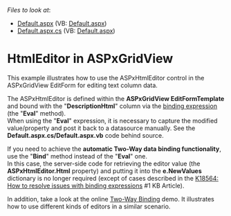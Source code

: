 <!-- default file list -->
*Files to look at*:

* [Default.aspx](./CS/HtmlEditorInASPxGridView/Default.aspx) (VB: [Default.aspx](./VB/HtmlEditorInASPxGridView/Default.aspx))
* [Default.aspx.cs](./CS/HtmlEditorInASPxGridView/Default.aspx.cs) (VB: [Default.aspx](./VB/HtmlEditorInASPxGridView/Default.aspx))
<!-- default file list end -->
# HtmlEditor in ASPxGridView


<p>This example illustrates how to use the ASPxHtmlEditor control in the ASPxGridView EditForm for editing text column data.</p><p>The ASPxHtmlEditor is defined within the <strong>ASPxGridView EditFormTemplate</strong> and bound with the "<strong>DescriptionHtml</strong>" column via the <a href="http://msdn.microsoft.com/en-us/library/ms178366.ASPX"><u>binding expression</u></a> (the "<strong>Eval</strong>" method).<br />
When using the "<strong>Eval</strong>" expression, it is necessary to capture the modified value/property and post it back to a datasource manually. See the <strong>Default.aspx.cs/Default.aspx.vb</strong> code behind source.</p><p>If you need to achieve the <strong>automatic Two-Way data binding functionality</strong>, use the "<strong>Bind</strong>" method instead of the "<strong>Eval</strong>" one.<br />
In this case, the server-side code for retrieving the editor value (the <strong>ASPxHtmlEditor.Html</strong> property) and putting it into the <strong>e.NewValues</strong> dictionary is no longer required (except of cases described in the <a href="https://www.devexpress.com/Support/Center/p/K18564">K18564: How to resolve issues with binding expressions</a> #1 KB Article).</p><p>In addition, take a look at the online <a href="http://demos.devexpress.com/ASPxGridViewDemos/GridEditing/TwoWayBinding.aspx"><u>Two-Way Binding</u></a> demo. It illustrates how to use different kinds of editors in a similar scenario.</p>

<br/>



